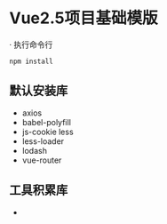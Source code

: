 # Vue2.5项目基础模版

· 执行命令行
```
npm install
```

## 默认安装库

- axios 
- babel-polyfill 
- js-cookie less 
- less-loader 
- lodash
- vue-router

## 工具积累库

- 